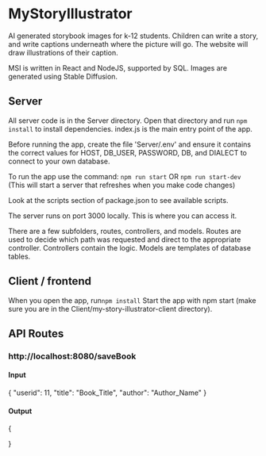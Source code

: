 # MyStoryIllustrator

AI generated storybook images for k-12 students. Children can write a story, and write captions underneath where the picture will go. The website will draw illustrations of their caption.

MSI is written in React and NodeJS, supported by SQL. Images are generated using Stable Diffusion.

## Server

All server code is in the Server directory. Open that directory and run `npm install` to install dependencies.
index.js is the main entry point of the app.

Before running the app, create the file 'Server/.env' and ensure it contains the correct values for HOST, DB_USER, PASSWORD, DB, and DIALECT to connect to your own database.

To run the app use the command:
`npm run start` OR
`npm run start-dev` (This will start a server that refreshes when you make code changes)

Look at the scripts section of package.json to see available scripts.

The server runs on port 3000 locally. This is where you can access it.

There are a few subfolders, routes, controllers, and models. Routes are used to decide which path was requested and direct to the appropriate controller. Controllers contain the logic. Models are templates of database tables.

## Client / frontend

When you open the app, run`npm install`
Start the app with npm start (make sure you are in the Client/my-story-illustrator-client directory).

## API Routes

### http://localhost:8080/saveBook
#### Input
{
    "userid": 11,
    "title": "Book_Title",
    "author": "Author_Name"
}
#### Output
{
    
}
